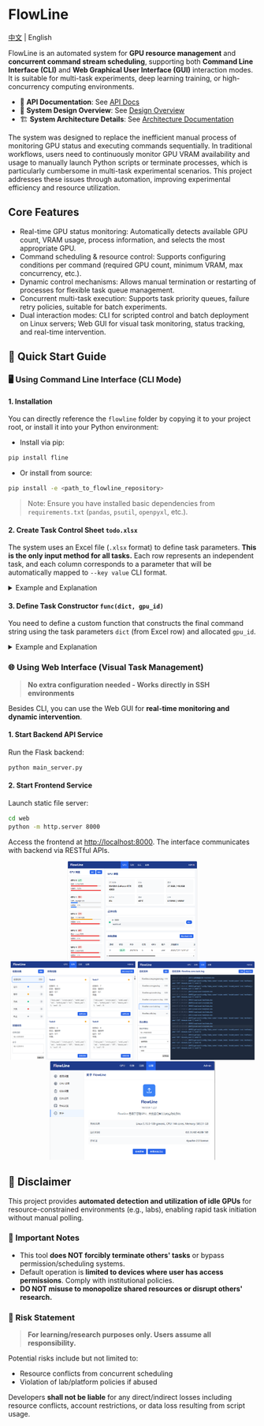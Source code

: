 # FlowLine

[中文](./flowline/readme.md) | English

FlowLine is an automated system for **GPU resource management** and **concurrent command stream scheduling**, supporting both **Command Line Interface (CLI)** and **Web Graphical User Interface (GUI)** interaction modes. It is suitable for multi-task experiments, deep learning training, or high-concurrency computing environments.

* 📘 **API Documentation**: See [API Docs](./docs/api.md)
* 🧩 **System Design Overview**: See [Design Overview](./docs/design.md)
* 🏗️ **System Architecture Details**: See [Architecture Documentation](./docs/arch.md)

The system was designed to replace the inefficient manual process of monitoring GPU status and executing commands sequentially. In traditional workflows, users need to continuously monitor GPU VRAM availability and usage to manually launch Python scripts or terminate processes, which is particularly cumbersome in multi-task experimental scenarios. This project addresses these issues through automation, improving experimental efficiency and resource utilization.

## Core Features

* Real-time GPU status monitoring: Automatically detects available GPU count, VRAM usage, process information, and selects the most appropriate GPU.
* Command scheduling & resource control: Supports configuring conditions per command (required GPU count, minimum VRAM, max concurrency, etc.).
* Dynamic control mechanisms: Allows manual termination or restarting of processes for flexible task queue management.
* Concurrent multi-task execution: Supports task priority queues, failure retry policies, suitable for batch experiments.
* Dual interaction modes: CLI for scripted control and batch deployment on Linux servers; Web GUI for visual task monitoring, status tracking, and real-time intervention.

## 🚀 Quick Start Guide

### 🖥️ Using Command Line Interface (CLI Mode)

#### 1. Installation

You can directly reference the `flowline` folder by copying it to your project root, or install it into your Python environment:

- Install via pip:
```bash
pip install fline
```

- Or install from source:
```bash
pip install -e <path_to_flowline_repository>
```

> Note: Ensure you have installed basic dependencies from `requirements.txt` (`pandas`, `psutil`, `openpyxl`, etc.).

#### 2. Create Task Control Sheet `todo.xlsx`

The system uses an Excel file (`.xlsx` format) to define task parameters. **This is the only input method for all tasks.** Each row represents an independent task, and each column corresponds to a parameter that will be automatically mapped to `--key value` CLI format.

<details>
<summary>Example and Explanation</summary>

Example file: [`test/todo.xlsx`](./test/todo.xlsx)

| *name*    | lr    | batch_size | *run_num* | *need_run_num* | *cmd*       |
| --------- | ----- | ---------- | --------- | -------------- | ----------- |
| baseline1 | 0.01  | 64         | 0         | 1              | train_main  |
| baseline2 | 0.001 | 128        | 0         | 2              | train_alt   |

Field descriptions:
* `run_num`: Current execution count (automatically maintained by system, default=0).
* `need_run_num`: Total desired executions (system controls repeats based on this, default=1).
* `name`: Task identifier. Auto-generated as `Task:{row_number}` if unspecified.
* `cmd`: Reserved field (can be empty or specify main command like `train_main`). Can be used with custom `func` logic.
* Other fields can be freely defined and will be passed to the command constructor.

> Note: If reserved fields are missing, **the system will auto-complete them during Excel loading** to ensure valid structure.

The flexible task sheet structure supports everything from parameter tuning to complex grid search automation.

</details>

#### 3. Define Task Constructor `func(dict, gpu_id)`

You need to define a custom function that constructs the final command string using the task parameters `dict` (from Excel row) and allocated `gpu_id`.

<details>
<summary>Example and Explanation</summary>

Example:
```python
from flowline import run_cli

if __name__ == "__main__":
    def func(param_dict, gpu_id):
        cmd = "CUDA_VISIBLE_DEVICES=" + str(gpu_id) + " python -u test/test.py "
        args = " ".join([f"--{k} {v}" for k, v in param_dict.items()])
        return cmd + args

    run_cli(func, "test/todo.xlsx")
```

* `param_dict`: Dictionary built from current Excel row (keys=column names, values=cell content)
* `gpu_id`: Dynamically allocated GPU ID (ensures no conflicts)
* Returned command string executes as a subprocess (equivalent to direct CLI execution)
* Can be adapted for shell scripts, conda environments, or main command variants

<details>
<summary>About Output and python -u</summary>

💡 **About `python -u`:**
Using `-u` flag (`python -u ...`) enables **unbuffered mode**:
* `stdout`/`stderr` flush immediately
* Essential for real-time log viewing (especially when output is redirected)
* FlowLine saves each task's output to `log/` directory:

```
log/
├── 0.out    # stdout for task 0
├── 0.err    # stderr for task 0
├── 1.out
├── 1.err
...
```

Always use `-u` to ensure **real-time log writing** to these files.
</details>
</details>

### 🌐 Using Web Interface (Visual Task Management)

> **No extra configuration needed - Works directly in SSH environments**

Besides CLI, you can use the Web GUI for **real-time monitoring and dynamic intervention**.

#### 1. Start Backend API Service
Run the Flask backend:
```bash
python main_server.py
```

#### 2. Start Frontend Service
Launch static file server:
```bash
cd web
python -m http.server 8000
```

Access the frontend at [http://localhost:8000](http://localhost:8000/). The interface communicates with backend via RESTful APIs.

<div align=center>
  <img src="./docs/fig/gpu.png" alt="GPU Monitoring" height="200px" />
  <img src="./docs/fig/task.png" alt="Task Management" height="200px" />
  <img src="./docs/fig/log.png" alt="Log Viewer" height="200px" />
  <img src="./docs/fig/set.png" alt="Settings" height="200px" />
</div>

## 🛑 Disclaimer

This project provides **automated detection and utilization of idle GPUs** for resource-constrained environments (e.g., labs), enabling rapid task initiation without manual polling.

### 📌 Important Notes
- This tool **does NOT forcibly terminate others' tasks** or bypass permission/scheduling systems.
- Default operation is **limited to devices where user has access permissions**. Comply with institutional policies.
- **DO NOT misuse to monopolize shared resources or disrupt others' research.**

### 🚨 Risk Statement
> **For learning/research purposes only. Users assume all responsibility.**

Potential risks include but not limited to:
- Resource conflicts from concurrent scheduling
- Violation of lab/platform policies if abused

Developers **shall not be liable** for any direct/indirect losses including resource conflicts, account restrictions, or data loss resulting from script usage.